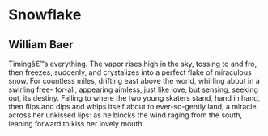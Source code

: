 # Snowflake
## William Baer
Timingâ€™s everything. The vapor rises
high in the sky, tossing to and fro,
then freezes, suddenly, and crystalizes
into a perfect flake of miraculous snow.
For countless miles, drifting east above
the world, whirling about in a swirling free-
for-all, appearing aimless, just like love,
but sensing, seeking out, its destiny.
Falling to where the two young skaters stand,
hand in hand, then flips and dips and whips
itself about to ever-so-gently land,
a miracle, across her unkissed lips:
as he blocks the wind raging from the south,
leaning forward to kiss her lovely mouth.